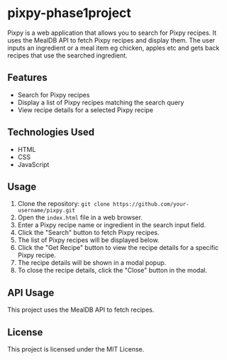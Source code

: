 # pixpy-phase1project

Pixpy is a web application that allows you to search for Pixpy recipes. It uses the MealDB API to fetch Pixpy recipes and display them.
The user inputs an ingredient or a meal item eg chicken, apples etc and gets back recipes that use the searched ingredient.

## Features

- Search for Pixpy recipes
- Display a list of Pixpy recipes matching the search query
- View recipe details for a selected Pixpy recipe

## Technologies Used

- HTML
- CSS
- JavaScript

## Usage

1. Clone the repository: `git clone https://github.com/your-username/pixpy.git`
2. Open the `index.html` file in a web browser.
3. Enter a Pixpy recipe name or ingredient in the search input field.
4. Click the "Search" button to fetch Pixpy recipes.
5. The list of Pixpy recipes will be displayed below.
6. Click the "Get Recipe" button to view the recipe details for a specific Pixpy recipe.
7. The recipe details will be shown in a modal popup.
8. To close the recipe details, click the "Close" button in the modal.

## API Usage

This project uses the MealDB API to fetch recipes.

## License

This project is licensed under the MIT License.
